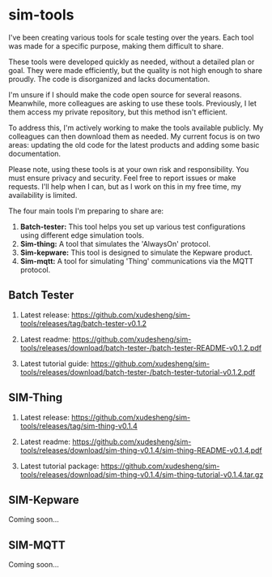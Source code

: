 # sim-tools
I've been creating various tools for scale testing over the years. Each tool was made for a specific purpose, making them difficult to share.

These tools were developed quickly as needed, without a detailed plan or goal. They were made efficiently, but the quality is not high enough to share proudly. The code is disorganized and lacks documentation.

I'm unsure if I should make the code open source for several reasons. Meanwhile, more colleagues are asking to use these tools. Previously, I let them access my private repository, but this method isn't efficient.

To address this, I'm actively working to make the tools available publicly. My colleagues can then download them as needed. My current focus is on two areas: updating the old code for the latest products and adding some basic documentation.

Please note, using these tools is at your own risk and responsibility. You must ensure privacy and security. Feel free to report issues or make requests. I'll help when I can, but as I work on this in my free time, my availability is limited.

The four main tools I'm preparing to share are:

1. **Batch-tester:** This tool helps you set up various test configurations using different edge simulation tools.
2. **Sim-thing:** A tool that simulates the 'AlwaysOn' protocol.
3. **Sim-kepware:** This tool is designed to simulate the Kepware product.
4. **Sim-mqtt:** A tool for simulating 'Thing' communications via the MQTT protocol.

## Batch Tester

1. Latest release: https://github.com/xudesheng/sim-tools/releases/tag/batch-tester-v0.1.2

2. Latest readme: https://github.com/xudesheng/sim-tools/releases/download/batch-tester-/batch-tester-README-v0.1.2.pdf

3. Latest tutorial guide: https://github.com/xudesheng/sim-tools/releases/download/batch-tester-/batch-tester-tutorial-v0.1.2.pdf



## SIM-Thing

1. Latest release: https://github.com/xudesheng/sim-tools/releases/tag/sim-thing-v0.1.4

2. Latest readme: https://github.com/xudesheng/sim-tools/releases/download/sim-thing-v0.1.4/sim-thing-README-v0.1.4.pdf

3. Latest tutorial package: https://github.com/xudesheng/sim-tools/releases/download/sim-thing-v0.1.4/sim-thing-tutorial-v0.1.4.tar.gz



## SIM-Kepware

Coming soon...



## SIM-MQTT

Coming soon...
